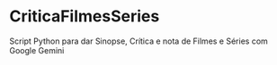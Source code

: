 # CriticaFilmesSeries
Script Python para dar Sinopse, Crítica e nota de Filmes e Séries com Google Gemini
